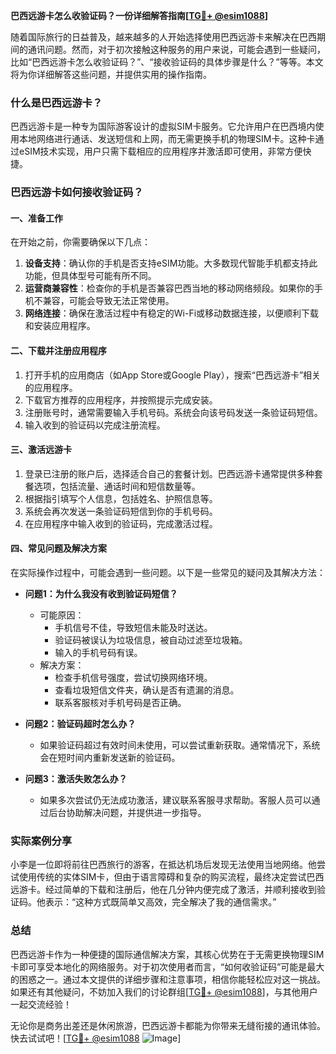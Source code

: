 **巴西远游卡怎么收验证码？一份详细解答指南[[TG💪+ @esim1088](https://t.me/s/esim1088)]**

随着国际旅行的日益普及，越来越多的人开始选择使用巴西远游卡来解决在巴西期间的通讯问题。然而，对于初次接触这种服务的用户来说，可能会遇到一些疑问，比如“巴西远游卡怎么收验证码？”、“接收验证码的具体步骤是什么？”等等。本文将为你详细解答这些问题，并提供实用的操作指南。

### 什么是巴西远游卡？

巴西远游卡是一种专为国际游客设计的虚拟SIM卡服务。它允许用户在巴西境内使用本地网络进行通话、发送短信和上网，而无需更换手机的物理SIM卡。这种卡通过eSIM技术实现，用户只需下载相应的应用程序并激活即可使用，非常方便快捷。

### 巴西远游卡如何接收验证码？

#### 一、准备工作

在开始之前，你需要确保以下几点：

1. **设备支持**：确认你的手机是否支持eSIM功能。大多数现代智能手机都支持此功能，但具体型号可能有所不同。
2. **运营商兼容性**：检查你的手机是否兼容巴西当地的移动网络频段。如果你的手机不兼容，可能会导致无法正常使用。
3. **网络连接**：确保在激活过程中有稳定的Wi-Fi或移动数据连接，以便顺利下载和安装应用程序。

#### 二、下载并注册应用程序

1. 打开手机的应用商店（如App Store或Google Play），搜索“巴西远游卡”相关的应用程序。
2. 下载官方推荐的应用程序，并按照提示完成安装。
3. 注册账号时，通常需要输入手机号码。系统会向该号码发送一条验证码短信。
4. 输入收到的验证码以完成注册流程。

#### 三、激活远游卡

1. 登录已注册的账户后，选择适合自己的套餐计划。巴西远游卡通常提供多种套餐选项，包括流量、通话时间和短信数量等。
2. 根据指引填写个人信息，包括姓名、护照信息等。
3. 系统会再次发送一条验证码短信到你的手机号码。
4. 在应用程序中输入收到的验证码，完成激活过程。

#### 四、常见问题及解决方案

在实际操作过程中，可能会遇到一些问题。以下是一些常见的疑问及其解决方法：

- **问题1：为什么我没有收到验证码短信？**
  - 可能原因：
    - 手机信号不佳，导致短信未能及时送达。
    - 验证码被误认为垃圾信息，被自动过滤至垃圾箱。
    - 输入的手机号码有误。
  - 解决方案：
    - 检查手机信号强度，尝试切换网络环境。
    - 查看垃圾短信文件夹，确认是否有遗漏的消息。
    - 联系客服核对手机号码是否正确。

- **问题2：验证码超时怎么办？**
  - 如果验证码超过有效时间未使用，可以尝试重新获取。通常情况下，系统会在短时间内重新发送新的验证码。

- **问题3：激活失败怎么办？**
  - 如果多次尝试仍无法成功激活，建议联系客服寻求帮助。客服人员可以通过后台协助解决问题，并提供进一步指导。

### 实际案例分享

小李是一位即将前往巴西旅行的游客，在抵达机场后发现无法使用当地网络。他尝试使用传统的实体SIM卡，但由于语言障碍和复杂的购买流程，最终决定尝试巴西远游卡。经过简单的下载和注册后，他在几分钟内便完成了激活，并顺利接收到验证码。他表示：“这种方式既简单又高效，完全解决了我的通信需求。”

### 总结

巴西远游卡作为一种便捷的国际通信解决方案，其核心优势在于无需更换物理SIM卡即可享受本地化的网络服务。对于初次使用者而言，“如何收验证码”可能是最大的困惑之一。通过本文提供的详细步骤和注意事项，相信你能轻松应对这一挑战。如果还有其他疑问，不妨加入我们的讨论群组[[TG💪+ @esim1088](https://t.me/s/esim1088)]，与其他用户一起交流经验！

无论你是商务出差还是休闲旅游，巴西远游卡都能为你带来无缝衔接的通讯体验。快去试试吧！[[TG💪+ @esim1088](https://t.me/s/esim1088) ![Image](https://i.postimg.cc/4NQfJmqS/Snipaste-2025-05-13-00-14-12.png)]